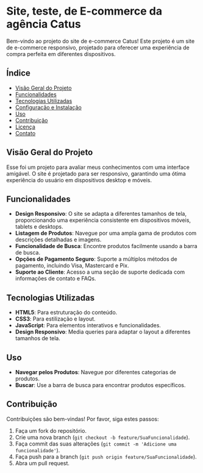 # Site, teste, de E-commerce da agência Catus

Bem-vindo ao projeto do site de e-commerce Catus! Este projeto é um site de e-commerce responsivo, projetado para oferecer uma experiência de compra perfeita em diferentes dispositivos.

## Índice

- [Visão Geral do Projeto](#visão-geral-do-projeto)
- [Funcionalidades](#funcionalidades)
- [Tecnologias Utilizadas](#tecnologias-utilizadas)
- [Configuração e Instalação](#configuração-e-instalação)
- [Uso](#uso)
- [Contribuição](#contribuição)
- [Licença](#licença)
- [Contato](#contato)

## Visão Geral do Projeto

Esse foi um projeto para avaliar meus conhecimentos com uma interface amigável. O site é projetado para ser responsivo, garantindo uma ótima experiência do usuário em dispositivos desktop e móveis.

## Funcionalidades

- **Design Responsivo**: O site se adapta a diferentes tamanhos de tela, proporcionando uma experiência consistente em dispositivos móveis, tablets e desktops.
- **Listagem de Produtos**: Navegue por uma ampla gama de produtos com descrições detalhadas e imagens.
- **Funcionalidade de Busca**: Encontre produtos facilmente usando a barra de busca.
- **Opções de Pagamento Seguro**: Suporte a múltiplos métodos de pagamento, incluindo Visa, Mastercard e Pix.
- **Suporte ao Cliente**: Acesso a uma seção de suporte dedicada com informações de contato e FAQs.

## Tecnologias Utilizadas

- **HTML5**: Para estruturação do conteúdo.
- **CSS3**: Para estilização e layout.
- **JavaScript**: Para elementos interativos e funcionalidades.
- **Design Responsivo**: Media queries para adaptar o layout a diferentes tamanhos de tela.


## Uso

- **Navegar pelos Produtos**: Navegue por diferentes categorias de produtos.
- **Buscar**: Use a barra de busca para encontrar produtos específicos.

## Contribuição

Contribuições são bem-vindas! Por favor, siga estes passos:

1. Faça um fork do repositório.
2. Crie uma nova branch (`git checkout -b feature/SuaFuncionalidade`).
3. Faça commit das suas alterações (`git commit -m 'Adicione uma funcionalidade'`).
4. Faça push para a branch (`git push origin feature/SuaFuncionalidade`).
5. Abra um pull request.

